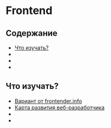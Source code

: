 # Frontend

## Содержание
* [Что изучать?](#Что-изучать)
* []()
* []()
* []()

## Что изучать?
* [Вариант от frontender.info](http://frontender.info/a-baseline-for-front-end-developers/)
* [Карта развития веб-разработчика](https://github.com/zualex/devmap)
* []()
* []()